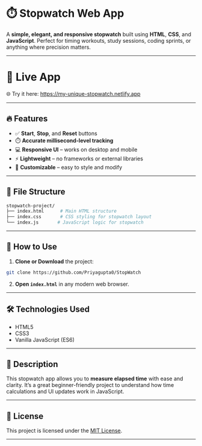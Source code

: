 # ⏱️ Stopwatch Web App

A **simple, elegant, and responsive stopwatch** built using **HTML**, **CSS**, and **JavaScript**.
Perfect for timing workouts, study sessions, coding sprints, or anything where precision matters.

---
# 🚀 Live App
  
🌐 Try it here:   https://my-unique-stopwatch.netlify.app

---
## 🔥 Features

* ✅ **Start**, **Stop**, and **Reset** buttons
* ⏱️ **Accurate millisecond-level tracking**
* 💻 **Responsive UI** – works on desktop and mobile
* ⚡ **Lightweight** – no frameworks or external libraries
* 🎨 **Customizable** – easy to style and modify

---

## 📁 File Structure

```bash
stopwatch-project/
├── index.html      # Main HTML structure
├── index.css       # CSS styling for stopwatch layout
└── index.js       # JavaScript logic for stopwatch
```

---

## 🚀 How to Use

1. **Clone or Download** the project:

```bash
git clone https://github.com/Priyagupta0/StopWatch
```

2. **Open `index.html`** in any modern web browser.

---

## 🛠️ Technologies Used

* HTML5
* CSS3
* Vanilla JavaScript (ES6)

---

## 🧠 Description

This stopwatch app allows you to **measure elapsed time** with ease and clarity.
It’s a great beginner-friendly project to understand how time calculations and UI updates work in JavaScript.

---

## 📄 License

This project is licensed under the [MIT License](LICENSE).

---
